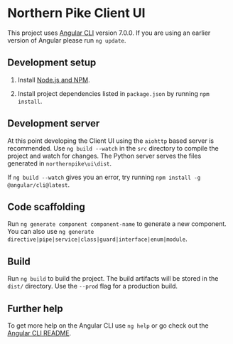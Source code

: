 # Northern Pike Client UI

This project uses [Angular CLI](https://github.com/angular/angular-cli) version 7.0.0. If you are using an earlier version of Angular please run `ng update`.

## Development setup

1. Install [Node.js and NPM](https://nodejs.org/en/download/).

2. Install project dependencies listed in `package.json` by running `npm install`.

## Development server

At this point developing the Client UI using the `aiohttp` based server is recommended. Use `ng build --watch` in the `src` directory to compile the project and watch for changes. The Python server serves the files generated in `northernpike\ui\dist`.

If `ng build --watch` gives you an error, try running `npm install -g @angular/cli@latest`.

## Code scaffolding

Run `ng generate component component-name` to generate a new component. You can also use `ng generate directive|pipe|service|class|guard|interface|enum|module`.

## Build

Run `ng build` to build the project. The build artifacts will be stored in the `dist/` directory. Use the `--prod` flag for a production build.

## Further help

To get more help on the Angular CLI use `ng help` or go check out the [Angular CLI README](https://github.com/angular/angular-cli/blob/master/README.md).
